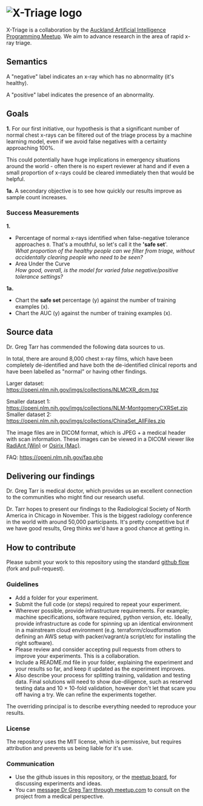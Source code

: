 # ![X-Triage logo](https://a-i-joe.github.io/auckland-ai-meetup-x-triage/X-Triage-banner.png "X-Triage (auckland-ai-meetup-x-triage)")

X-Triage is a collaboration by the [Auckland Artificial Intelligence Programming Meetup](https://www.meetup.com/Auckland-AI-Meetup/). We aim to advance research in the area of rapid x-ray triage.

## Semantics

A "negative" label indicates an x-ray which has no abnormality (it's healthy).

A "positive" label indicates the presence of an abnormality.

## Goals

**1.** For our first initiative, our hypothesis is that a significant number of normal chest x-rays can be filtered out of the triage process by a machine learning model, even if we avoid false negatives with a certainty approaching 100%. 

This could potentially have huge implications in emergency situations around the world - often there is no expert reviewer at hand and if even a small proportion of x-rays could be cleared immediately then that would be helpful.

**1a.** A secondary objective is to see how quickly our results improve as sample count increases.

### Success Measurements

**1.**

- Percentage of normal x-rays identified when false-negative tolerance approaches `0`. That's a mouthful, so let's call it the **'safe set**'.  
  *What proportion of the healthy people can we filter from triage, without accidentally clearing people who need to be seen?*
- Area Under the Curve  
  *How good, overall, is the model for varied false negative/positive tolerance settings?*

**1a.**

- Chart the **safe set** percentage (y) against the number of training examples (x).
- Chart the AUC (y) against the number of training examples (x).

## Source data

Dr. Greg Tarr has commended the following data sources to us.

In total, there are around 8,000 chest x-ray films, which have been completely de-identified and have both the de-identified clinical reports and have been labelled as "normal" or having other findings.

Larger dataset:  
https://openi.nlm.nih.gov/imgs/collections/NLMCXR_dcm.tgz

Smaller dataset 1:  
https://openi.nlm.nih.gov/imgs/collections/NLM-MontgomeryCXRSet.zip  
Smaller dataset 2:  
https://openi.nlm.nih.gov/imgs/collections/ChinaSet_AllFiles.zip

The image files are in DICOM format, which is JPEG + a medical header with scan information. These images can be viewed in a DICOM viewer like [RadiAnt (Win)](www.radiantviewer.com) or [Osirix (Mac)](www.osirix-viewer.com).

FAQ: https://openi.nlm.nih.gov/faq.php

## Delivering our findings

Dr. Greg Tarr is medical doctor, which provides us an excellent connection to the communities who might find our research useful.

Dr. Tarr hopes to present our findings to the Radiological Society of North America in Chicago in November. This is the biggest radiology conference in the world with around 50,000 participants. It's pretty competitive but if we have good results, Greg thinks we'd have a good chance at getting in.

## How to contribute

Please submit your work to this repository using the standard [github flow](https://guides.github.com/introduction/flow/) (fork and pull-request).

### Guidelines

- Add a folder for your experiment.
- Submit the full code (or steps) required to repeat your experiment.
- Wherever possible, provide infrastructure requirements. For example; machine specifications, software required, python version, etc. Ideally, provide infrastructure as code for spinning up an identical environment in a mainstream cloud environment (e.g. terraform/cloudformation defining an AWS setup with packer/vagrant/a script/etc for installing the right software).
- Please review and consider accepting pull requests from others to improve your experiments. This is a collaboration.
- Include a README.md file in your folder, explaining the experiment and your results so far, and keep it updated as the experiment improves.
- Also describe your process for splitting training, validation and testing data. Final solutions will need to show due-diligence, such as reserved testing data and 10 × 10-fold validation, however don't let that scare you off having a try. We can refine the experiments together.

The overriding principal is to describe everything needed to reproduce your results.

### License

The repository uses the MIT license, which is permissive, but requires attribution and prevents us being liable for it's use.

### Communication

- Use the github issues in this repository, or the [meetup board](https://www.meetup.com/Auckland-AI-Meetup/messages/boards/), for discussing experiments and ideas.
- You can [message Dr Greg Tarr through meetup.com](https://www.meetup.com/Auckland-AI-Meetup/members/115831142/) to consult on the project from a medical perspective.
